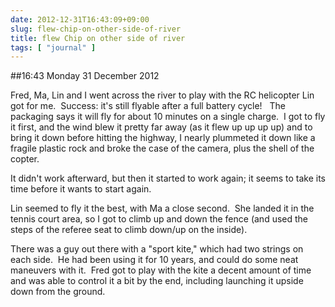 ```yaml
---
date: 2012-12-31T16:43:09+09:00
slug: flew-chip-on-other-side-of-river
title: flew Chip on other side of river
tags: [ "journal" ]
---
```


##16:43 Monday 31 December 2012

Fred, Ma, Lin and I went across the river to play with the RC helicopter Lin got for me.  Success: it's still flyable after a full battery cycle!   The packaging says it will fly for about 10 minutes on a single charge.  I got to fly it first, and the wind blew it pretty far away (as it flew up up up up) and to bring it down before hitting the highway, I nearly plummeted it down like a fragile plastic rock and broke the case of the camera, plus the shell of the copter.

It didn't work afterward, but then it started to work again; it seems to take its time before it wants to start again.

Lin seemed to fly it the best, with Ma a close second.  She landed it in the tennis court area, so I got to climb up and down the fence (and used the steps of the referee seat to climb down/up on the inside).

There was a guy out there with a "sport kite," which had two strings on each side.  He had been using it for 10 years, and could do some neat maneuvers with it.  Fred got to play with the kite a decent amount of time and was able to control it a bit by the end, including launching it upside down from the ground.
